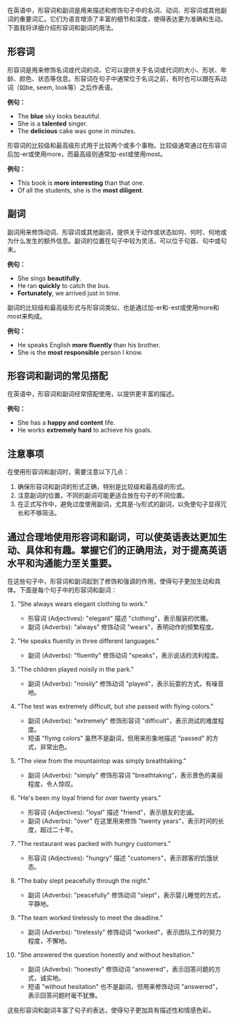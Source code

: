 在英语中，形容词和副词是用来描述和修饰句子中的名词、动词、形容词或其他副词的重要词汇。它们为语言增添了丰富的细节和深度，使得表达更为准确和生动。下面我将详细介绍形容词和副词的用法。

## 形容词

形容词是用来修饰名词或代词的词，它可以提供关于名词或代词的大小、形状、年龄、颜色、状态等信息。形容词在句子中通常位于名词之前，有时也可以跟在系动词（如be, seem, look等）之后作表语。

**例句：**
- The **blue** sky looks beautiful.
- She is a **talented** singer.
- The **delicious** cake was gone in minutes.

形容词的比较级和最高级形式用于比较两个或多个事物。比较级通常通过在形容词后加-er或使用more，而最高级则通常加-est或使用most。

**例句：**
- This book is **more interesting** than that one.
- Of all the students, she is the **most diligent**.

## 副词

副词用来修饰动词、形容词或其他副词，提供关于动作或状态如何、何时、何地或为什么发生的额外信息。副词的位置在句子中较为灵活，可以位于句首、句中或句末。

**例句：**
- She sings **beautifully**.
- He ran **quickly** to catch the bus.
- **Fortunately**, we arrived just in time.

副词的比较级和最高级形式与形容词类似，也是通过加-er和-est或使用more和most来构成。

**例句：**
- He speaks English **more fluently** than his brother.
- She is the **most responsible** person I know.

## 形容词和副词的常见搭配

在英语中，形容词和副词经常搭配使用，以提供更丰富的描述。

**例句：**
- She has a **happy and content** life.
- He works **extremely hard** to achieve his goals.

## 注意事项

在使用形容词和副词时，需要注意以下几点：

1. 确保形容词和副词的形式正确，特别是比较级和最高级的形式。
2. 注意副词的位置，不同的副词可能更适合放在句子的不同位置。
3. 在正式写作中，避免过度使用副词，尤其是-ly形式的副词，以免使句子显得冗长和不够简洁。

通过合理地使用形容词和副词，可以使英语表达更加生动、具体和有趣。掌握它们的正确用法，对于提高英语水平和沟通能力至关重要。
---
在这些句子中，形容词和副词起到了修饰和强调的作用，使得句子更加生动和具体。下面是每个句子中的形容词和副词：

1. "She always wears elegant clothing to work."
   - 形容词 (Adjectives): "elegant" 描述 "clothing"，表示服装的优雅。
   - 副词 (Adverbs): "always" 修饰动词 "wears"，表明动作的频繁程度。

2. "He speaks fluently in three different languages."
   - 副词 (Adverbs): "fluently" 修饰动词 "speaks"，表示说话的流利程度。

3. "The children played noisily in the park."
   - 副词 (Adverbs): "noisily" 修饰动词 "played"，表示玩耍的方式，有噪音地。

4. "The test was extremely difficult, but she passed with flying colors."
   - 副词 (Adverbs): "extremely" 修饰形容词 "difficult"，表示测试的难度程度。
   - 短语 "flying colors" 虽然不是副词，但用来形象地描述 "passed" 的方式，非常出色。

5. "The view from the mountaintop was simply breathtaking."
   - 副词 (Adverbs): "simply" 修饰形容词 "breathtaking"，表示景色的美丽程度，令人惊叹。

6. "He's been my loyal friend for over twenty years."
   - 形容词 (Adjectives): "loyal" 描述 "friend"，表示朋友的忠诚。
   - 副词 (Adverbs): "over" 在这里用来修饰 "twenty years"，表示时间的长度，超过二十年。

7. "The restaurant was packed with hungry customers."
   - 形容词 (Adjectives): "hungry" 描述 "customers"，表示顾客的饥饿状态。

8. "The baby slept peacefully through the night."
   - 副词 (Adverbs): "peacefully" 修饰动词 "slept"，表示婴儿睡觉的方式，平静地。

9. "The team worked tirelessly to meet the deadline."
   - 副词 (Adverbs): "tirelessly" 修饰动词 "worked"，表示团队工作的努力程度，不懈地。

10. "She answered the question honestly and without hesitation."
    - 副词 (Adverbs): "honestly" 修饰动词 "answered"，表示回答问题的方式，诚实地。
    - 短语 "without hesitation" 也不是副词，但用来修饰动词 "answered"，表示回答问题时毫不犹豫。

这些形容词和副词丰富了句子的表达，使得句子更加具有描述性和情感色彩。